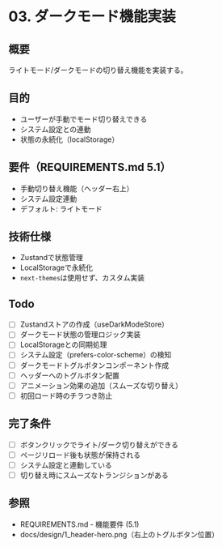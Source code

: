 # 03. ダークモード機能実装

## 概要
ライトモード/ダークモードの切り替え機能を実装する。

## 目的
- ユーザーが手動でモード切り替えできる
- システム設定との連動
- 状態の永続化（localStorage）

## 要件（REQUIREMENTS.md 5.1）
- 手動切り替え機能（ヘッダー右上）
- システム設定連動
- デフォルト: ライトモード

## 技術仕様
- Zustandで状態管理
- LocalStorageで永続化
- `next-themes`は使用せず、カスタム実装

## Todo

- [ ] Zustandストアの作成（useDarkModeStore）
- [ ] ダークモード状態の管理ロジック実装
- [ ] LocalStorageとの同期処理
- [ ] システム設定（prefers-color-scheme）の検知
- [ ] ダークモードトグルボタンコンポーネント作成
- [ ] ヘッダーへのトグルボタン配置
- [ ] アニメーション効果の追加（スムーズな切り替え）
- [ ] 初回ロード時のチラつき防止

## 完了条件

- [ ] ボタンクリックでライト/ダーク切り替えができる
- [ ] ページリロード後も状態が保持される
- [ ] システム設定と連動している
- [ ] 切り替え時にスムーズなトランジションがある

## 参照
- REQUIREMENTS.md - 機能要件 (5.1)
- docs/design/1_header-hero.png（右上のトグルボタン位置）
